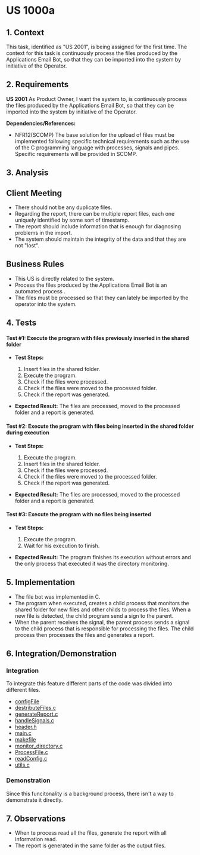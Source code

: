 # US 1000a

## 1. Context

This task, identified as "US 2001", is being assigned for the first time. The context for this task is continuously
process the files produced by the Applications Email Bot, so that they can be imported into the system by initiative of
the Operator.

## 2. Requirements

**US 2001** As Product Owner, I want the system to, is continuously
process the files produced by the Applications Email Bot, so that they can be imported into the system by initiative of
the Operator.

**Dependencies/References:**

- NFR12(SCOMP) The base solution for the upload of files must be implemented following specific technical requirements
  such as the use of the C programming language with
  processes, signals and pipes. Specific requirements will be provided in SCOMP.

## 3. Analysis

## Client Meeting

- There should not be any duplicate files.
- Regarding the report, there can be multiple report files, each one uniquely identified by some sort of timestamp.
- The report should include information that is enough for diagnosing problems in the import.
- The system should maintain the integrity of the data and that they are not "lost".

## Business Rules

- This US is directly related to the system.
- Process the files produced by the Applications Email Bot is an automated process .
- The files must be processed so that they can lately be imported by the operator into the system.


## 4. Tests


#### Test #1: Execute the program with files previously inserted in the shared folder
- **Test Steps:**
  1. Insert files in the shared folder.
  2. Execute the program.
  3. Check if the files were processed.
  4. Check if the files were moved to the processed folder.
  5. Check if the report was generated.

- **Expected Result:** The files are processed, moved to the processed folder and a report is generated.


#### Test #2: Execute the program with files being inserted in the shared folder during execution
- **Test Steps:**
  1. Execute the program.
  2. Insert files in the shared folder.
  3. Check if the files were processed.
  4. Check if the files were moved to the processed folder.
  5. Check if the report was generated.

- **Expected Result:** The files are processed, moved to the processed folder and a report is generated.

#### Test #3: Execute the program with no files being inserted
- **Test Steps:**
  1. Execute the program.
  2. Wait for his execution to finish.

- **Expected Result:** The program finishes its execution without errors and the only process that executed it was the directory monitoring.

## 5. Implementation

- The file bot was implemented in C.
- The program when executed, creates a child  process that monitors the shared folder for new files and other childs to process the files. When a new file is detected, the child program send a sign to the parent.
- When the parent receives the signal, the parent process sends a signal to the child process that is responsible for processing the files. The child process then processes the files and generates a report.



## 6. Integration/Demonstration

### Integration

To integrate this feature different parts of the code was divided into different files.
- [configFile](..%2F..%2F..%2FJobs4u.FileBot%2FFileBot%2FconfigFile)
- [destributeFiles.c](..%2F..%2F..%2FJobs4u.FileBot%2FFileBot%2FdestributeFiles.c)
- [generateReport.c](..%2F..%2F..%2FJobs4u.FileBot%2FFileBot%2FgenerateReport.c)
- [handleSignals.c](..%2F..%2F..%2FJobs4u.FileBot%2FFileBot%2FhandleSignals.c)
- [header.h](..%2F..%2F..%2FJobs4u.FileBot%2FFileBot%2Fheader.h)
- [main.c](..%2F..%2F..%2FJobs4u.FileBot%2FFileBot%2Fmain.c)
- [makefile](..%2F..%2F..%2FJobs4u.FileBot%2FFileBot%2Fmakefile)
- [monitor_directory.c](..%2F..%2F..%2FJobs4u.FileBot%2FFileBot%2Fmonitor_directory.c)
- [ProcessFile.c](..%2F..%2F..%2FJobs4u.FileBot%2FFileBot%2FProcessFile.c)
- [readConfig.c](..%2F..%2F..%2FJobs4u.FileBot%2FFileBot%2FreadConfig.c)
- [utils.c](..%2F..%2F..%2FJobs4u.FileBot%2FFileBot%2Futils.c)

### Demonstration

Since this funcitonality is a background process, there isn't a way to demonstrate it directly. 

## 7. Observations

- When te process read all the files, generate the report with all information read.
- The report is generated in the same folder as the output files.


